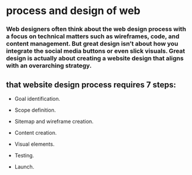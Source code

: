 # process and design of web

### Web designers often think about the web design process with a focus on technical matters such as wireframes, code, and content management. But great design isn’t about how you integrate the social media buttons or even slick visuals. Great design is actually about creating a website design that aligns with an overarching strategy.

## that website design process requires 7 steps:

* Goal identification.

* Scope definition.

* Sitemap and wireframe creation.

* Content creation.

* Visual elements.

* Testing.

* Launch.